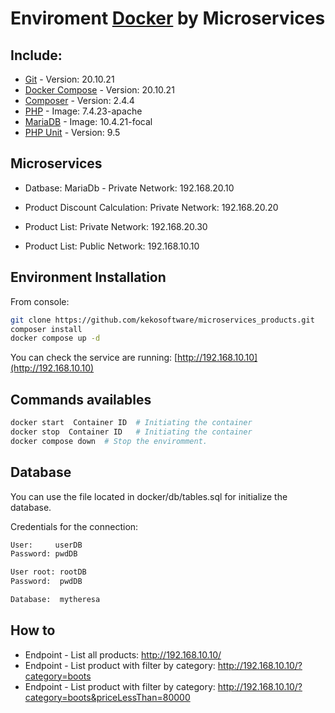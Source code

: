 # Enviroment [Docker](https://www.docker.com) by Microservices

## Include:
* [Git](https://git-scm.com/) - Version: 20.10.21
* [Docker Compose](https://docs.docker.com/engine/reference/commandline/compose/) - Version: 20.10.21
* [Composer](https://getcomposer.org/) - Version: 2.4.4
* [PHP](https://www.php.net/) - Image: 7.4.23-apache
* [MariaDB](https://mariadb.org/) - Image: 10.4.21-focal  
* [PHP Unit](https://www.phpmyadmin.net/) - Version: 9.5

## Microservices
* Datbase: MariaDb - Private Network: 192.168.20.10
* Product Discount Calculation: Private Network: 192.168.20.20
* Product List: Private Network: 192.168.20.30

* Product List: Public Network: 192.168.10.10

## Environment Installation

From console:
```zsh
git clone https://github.com/kekosoftware/microservices_products.git
composer install
docker compose up -d
```
You can check the service are running: [http://192.168.10.10](http://192.168.10.10)

## Commands availables

```zsh
docker start  Container ID  # Initiating the container
docker stop  Container ID   # Initiating the container
docker compose down  # Stop the enviromment.
```

## Database

You can use the file located in docker/db/tables.sql for initialize the database.

Credentials for the connection:
```zsh
User:     userDB
Password: pwdDB

User root: rootDB
Password:  pwdDB

Database:  mytheresa
```

## How to

* Endpoint - List all products: http://192.168.10.10/
* Endpoint - List product with filter by category: http://192.168.10.10/?category=boots
* Endpoint - List product with filter by category: http://192.168.10.10/?category=boots&priceLessThan=80000
